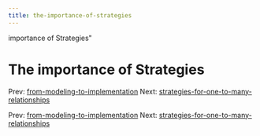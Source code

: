 ```yaml
---
title: the-importance-of-strategies
---
```


importance of Strategies"

# The importance of Strategies

Prev:
[from-modeling-to-implementation](from-modeling-to-implementation.md)
Next:
[strategies-for-one-to-many-relationships](strategies-for-one-to-many-relationships.md)

Prev:
[from-modeling-to-implementation](from-modeling-to-implementation.md)
Next:
[strategies-for-one-to-many-relationships](strategies-for-one-to-many-relationships.md)
